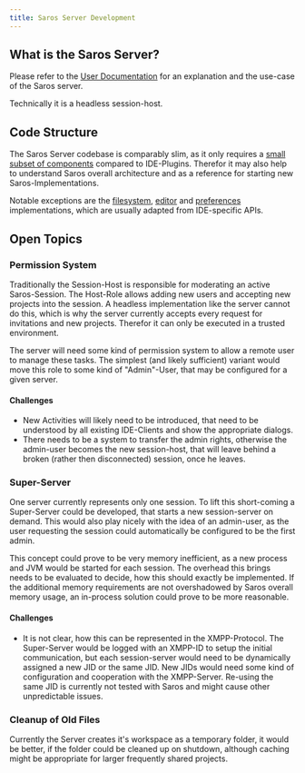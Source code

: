 ```yaml
---
title: Saros Server Development
---
```


## What is the Saros Server?

Please refer to the [User Documentation](../documentation/how-tos/hostless-sessions.md) for an explanation and the use-case of the Saros server.

Technically it is a headless session-host.

## Code Structure

The Saros Server codebase is comparably slim, as it only requires a [small subset of components](https://github.com/saros-project/saros/blob/master/server/src/saros/server/ServerContextFactory.java) compared to IDE-Plugins. Therefor it may also help to understand Saros overall architecture and as a reference for starting new Saros-Implementations.

Notable exceptions are the [filesystem](https://github.com/saros-project/saros/tree/master/server/src/saros/server/filesystem), [editor](https://github.com/saros-project/saros/tree/master/server/src/saros/server/editor) and [preferences](https://github.com/saros-project/saros/tree/master/server/src/saros/server/preferences) implementations, which are usually adapted from IDE-specific APIs.

## Open Topics

### Permission System

Traditionally the Session-Host is responsible for moderating an active Saros-Session. The Host-Role allows adding new users and accepting new projects into the session. A headless implementation like the server cannot do this, which is why the server currently accepts every request for invitations and new projects. Therefor it can only be executed in a trusted environment.

The server will need some kind of permission system to allow a remote user to manage these tasks. The simplest (and likely sufficient) variant would move this role to some kind of "Admin"-User, that may be configured for a given server.

#### Challenges

- New Activities will likely need to be introduced, that need to be understood by all existing IDE-Clients and show the appropriate dialogs.
- There needs to be a system to transfer the admin rights, otherwise the admin-user becomes the new session-host, that will leave behind a broken (rather then disconnected) session, once he leaves.

### Super-Server

One server currently represents only one session. To lift this short-coming a Super-Server could be developed, that starts a new session-server on demand. This would also play nicely with the idea of an admin-user, as the user requesting the session could automatically be configured to be the first admin.

This concept could prove to be very memory inefficient, as a new process and JVM would be started for each session. The overhead this brings needs to be evaluated to decide, how this should exactly be implemented. If the additional memory requirements are not overshadowed by Saros overall memory usage, an in-process solution could prove to be more reasonable.

#### Challenges

- It is not clear, how this can be represented in the XMPP-Protocol. The Super-Server would be logged with an XMPP-ID to setup the initial communication, but each session-server would need to be dynamically assigned a new JID or the same JID. New JIDs would need some kind of configuration and cooperation with the XMPP-Server. Re-using the same JID is currently not tested with Saros and might cause other unpredictable issues.

### Cleanup of Old Files

Currently the Server creates it's workspace as a temporary folder, it would be better, if the folder could be cleaned up on shutdown, although caching might be appropriate for larger frequently shared projects.
